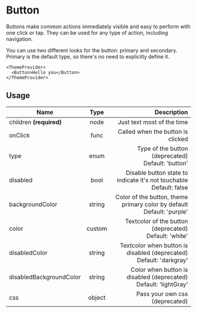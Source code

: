 # Button
Buttons make common actions immediately visible and easy to perform with one
click or tap. They can be used for any type of action, including navigation.

You can use two different looks for the button: primary and
secondary. Primary is the default type, so there's no need to explicitly
define it.

```example
<ThemeProvider>
  <Button>Hello you</Button>
</ThemeProvider>
```
## Usage
| Name        | Type           | Description  |
| ----------- |:--------------:| ------------:|
|children **(required)**|node|Just text most of the time
|onClick|func|Called when the button is clicked
|type|enum|Type of the button (deprecated)<br>Default: 'button'
|disabled|bool|Disable button state to indicate it's not touchable<br>Default: false
|backgroundColor|string|Color of the button, theme primary color by default<br>Default: 'purple'
|color|custom|Textcolor of the button (deprecated)<br>Default: 'white'
|disabledColor|string|Textcolor when button is disabled (deprecated)<br>Default: 'darkgray'
|disabledBackgroundColor|string|Color when button is disabled (deprecated)<br>Default: 'lightGray'
|css|object|Pass your own css (deprecated)

